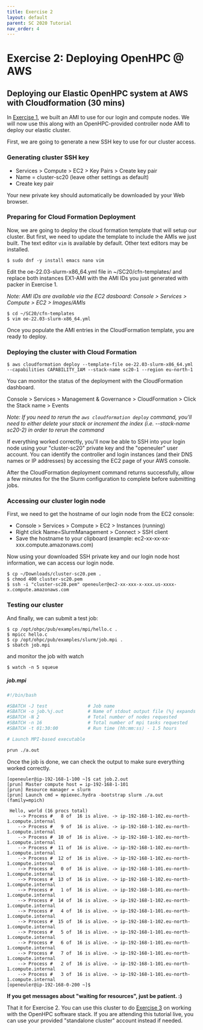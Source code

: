```yaml
---
title: Exercise 2
layout: default
parent: SC 2020 Tutorial
nav_order: 4
---
```


# Exercise 2: Deploying OpenHPC @ AWS
## Deploying our Elastic OpenHPC system at AWS with Cloudformation (30 mins)

In [Exercise 1](exercise1.html), we built an AMI to use for our login and compute nodes.
We will now use this along with an OpenHPC-provided controller node AMI to deploy our elastic cluster.

First, we are going to generate a new SSH key to use for our cluster access.

### Generating cluster SSH key

* Services > Compute > EC2 > Key Pairs > Create key pair 
* Name = cluster-sc20 (leave other settings as default)
* Create key pair

Your new private key should automatically be downloaded by your Web browser.

### Preparing for Cloud Formation Deployment



Now, we are going to deploy the cloud formation template that will setup our cluster.
But first, we need to update the template to include the AMIs we just built. The text editor `vim` is available by default.
Other text editors may be installed.

~~~console
$ sudo dnf -y install emacs nano vim
~~~



Edit the oe-22.03-slurm-x86_64.yml file in ~/SC20/cfn-templates/ and replace both instances EX1-AMI with the AMI IDs 
you just generated with packer in Exercise 1.

*Note: AMI IDs are available via the EC2 dasboard: Console > Services > Compute > EC2 > Images/AMIs*

~~~console
$ cd ~/SC20/cfn-templates
$ vim oe-22.03-slurm-x86_64.yml
~~~


Once you populate the AMI entries in the CloudFormation template, you are ready to deploy.


### Deploying the cluster with Cloud Formation

~~~console
$ aws cloudformation deploy --template-file oe-22.03-slurm-x86_64.yml --capabilities CAPABILITY_IAM --stack-name sc20-1 --region eu-north-1
~~~

You can monitor the status of the deployment with the CloudFormation dashboard.

Console > Services > Management & Governance > CloudFormation > Click the Stack name > Events

*Note: If you need to rerun the `aws cloudformation deploy` command, you'll need to either delete your stack or increment the index (i.e. --stack-name sc20-2) in order to rerun the command*

If everything worked correctly, you'll now be able to SSH into your login node using your "cluster-sc20" private key and the "openeuler" 
user account. 
You can identify the controller and login instances (and their DNS names or IP addresses) by accessing the EC2 page of your AWS console.

After the CloudFormation deployment command returns successfully, allow a few minutes for the the Slurm configuration to 
complete before submitting jobs.

### Accessing our cluster login node

First, we need to get the hostname of our login node from the EC2 console:

* Console > Services > Compute > EC2 > Instances  (running)
* Right click Name=SlurmManagement > Connect > SSH client
* Save the hostname to your clipboard (example: ec2-xx-xx-xx-xxx.compute.amazonaws.com)

Now using your downloaded SSH private key and our login node host information, we can access our login node.

~~~console
$ cp ~/Downloads/cluster-sc20.pem .
$ chmod 400 cluster-sc20.pem
$ ssh -i "cluster-sc20.pem" openeuler@ec2-xx-xxx-x-xxx.us-xxxx-x.compute.amazonaws.com
~~~

### Testing our cluster

And finally, we can submit a test job:

~~~console
$ cp /opt/ohpc/pub/examples/mpi/hello.c .
$ mpicc hello.c
$ cp /opt/ohpc/pub/examples/slurm/job.mpi .
$ sbatch job.mpi
~~~

and monitor the job with watch

~~~console
$ watch -n 5 squeue
~~~


##### job.mpi
~~~bash
#!/bin/bash

#SBATCH -J test               # Job name
#SBATCH -o job.%j.out         # Name of stdout output file (%j expands to jobId)
#SBATCH -N 2                  # Total number of nodes requested
#SBATCH -n 16                 # Total number of mpi tasks requested
#SBATCH -t 01:30:00           # Run time (hh:mm:ss) - 1.5 hours

# Launch MPI-based executable

prun ./a.out
~~~

Once the job is done, we can check the output to make sure everything worked correctly.


~~~console
[openeuler@ip-192-168-1-100 ~]$ cat job.2.out 
[prun] Master compute host = ip-192-168-1-101
[prun] Resource manager = slurm
[prun] Launch cmd = mpiexec.hydra -bootstrap slurm ./a.out (family=mpich)

 Hello, world (16 procs total)
    --> Process #   8 of  16 is alive. -> ip-192-168-1-102.eu-north-1.compute.internal
    --> Process #   9 of  16 is alive. -> ip-192-168-1-102.eu-north-1.compute.internal
    --> Process #  10 of  16 is alive. -> ip-192-168-1-102.eu-north-1.compute.internal
    --> Process #  11 of  16 is alive. -> ip-192-168-1-102.eu-north-1.compute.internal
    --> Process #  12 of  16 is alive. -> ip-192-168-1-102.eu-north-1.compute.internal
    --> Process #   0 of  16 is alive. -> ip-192-168-1-101.eu-north-1.compute.internal
    --> Process #  13 of  16 is alive. -> ip-192-168-1-102.eu-north-1.compute.internal
    --> Process #   1 of  16 is alive. -> ip-192-168-1-101.eu-north-1.compute.internal
    --> Process #  14 of  16 is alive. -> ip-192-168-1-102.eu-north-1.compute.internal
    --> Process #   4 of  16 is alive. -> ip-192-168-1-101.eu-north-1.compute.internal
    --> Process #  15 of  16 is alive. -> ip-192-168-1-102.eu-north-1.compute.internal
    --> Process #   5 of  16 is alive. -> ip-192-168-1-101.eu-north-1.compute.internal
    --> Process #   6 of  16 is alive. -> ip-192-168-1-101.eu-north-1.compute.internal
    --> Process #   7 of  16 is alive. -> ip-192-168-1-101.eu-north-1.compute.internal
    --> Process #   2 of  16 is alive. -> ip-192-168-1-101.eu-north-1.compute.internal
    --> Process #   3 of  16 is alive. -> ip-192-168-1-101.eu-north-1.compute.internal
[openeuler@ip-192-168-0-200 ~]$ 
~~~

**If you get messages about "waiting for resources", just be patient. :)**

That it for Exercise 2. You can use this cluster to do [Exercise 3](exercise3.html) on working with the OpenHPC software stack.
If you are attending this tutorial live, you can use your provided "standalone cluster" account instead if needed.

